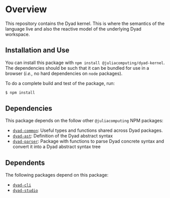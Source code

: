 # Overview

This repository contains the Dyad kernel. This is where the semantics of the
language live and also the reactive model of the underlying Dyad workspace.

## Installation and Use

You can install this package with `npm install @juliacomputing/dyad-kernel`.
The dependencies should be such that it can be bundled for use in a browser
(_i.e.,_ no hard dependencies on `node` packages).

To do a complete build and test of the package, run:

```sh
$ npm install
```

## Dependencies

This package depends on the follow other `@juliacomputing` NPM packages:

- [`dyad-common`](./pkgs/common): Useful
  types and functions shared across Dyad packages.
- [`dyad-ast`](./pkgs/ast): Definition of
  the Dyad abstract syntax
- [`dyad-parser`](./pkgs/parser):
  Package with functions to parse Dyad concrete syntax and convert it into a
  Dyad abstract syntax tree

## Dependents

The following packages depend on this package:

- [`dyad-cli`](./apps/cli)
- [`dyad-studio`](./apps/studio)
